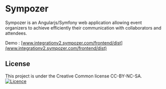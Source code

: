 Sympozer
=============

Sympozer is an Angularjs/Symfony web application allowing event organizers to achieve efficiently their communication with collaborators and attendees.

Demo : [www.integrationv2.sympozer.com/frontend/dist](www.integrationv2.sympozer.com/frontend/dist)

License
-------

This project is under the Creative Common license CC-BY-NC-SA.
[![Licence](http://i.creativecommons.org/l/by-nc-sa/3.0/88x31.png)](https://creativecommons.org/licenses/by-nc-sa/3.0/)

    
